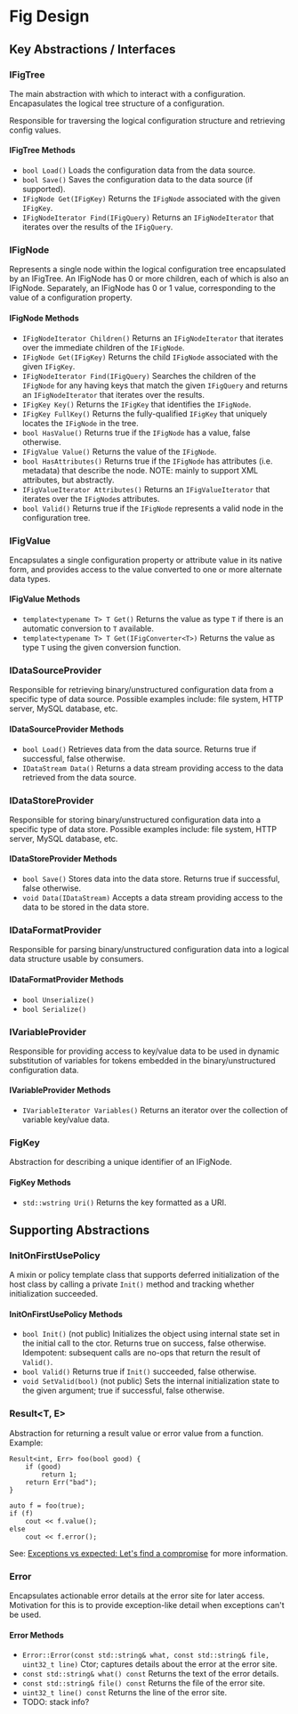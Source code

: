 # Fig Design

## Key Abstractions / Interfaces

### IFigTree

The main abstraction with which to interact with a configuration. Encapasulates the logical tree structure of a configuration.

Responsible for traversing the logical configuration structure and retrieving config values.

#### IFigTree Methods

- `bool Load()` Loads the configuration data from the data source.
- `bool Save()` Saves the configuration data to the data source (if supported).
- `IFigNode Get(IFigKey)` Returns the `IFigNode` associated with the given `IFigKey`.
- `IFigNodeIterator Find(IFigQuery)` Returns an `IFigNodeIterator` that iterates over the results of the `IFigQuery`.

### IFigNode

Represents a single node within the logical configuration tree encapsulated by an IFigTree. An IFigNode has 0 or more children, each of which is also an IFigNode. Separately, an IFigNode has 0 or 1 value, corresponding to the value of a configuration property.

#### IFigNode Methods

- `IFigNodeIterator Children()` Returns an `IFigNodeIterator` that iterates over the immediate children of the `IFigNode`.
- `IFigNode Get(IFigKey)` Returns the child `IFigNode` associated with the given `IFigKey`.
- `IFigNodeIterator Find(IFigQuery)` Searches the children of the `IFigNode` for any having keys that match the given `IFigQuery` and returns an `IFigNodeIterator` that iterates over the results.
- `IFigKey Key()` Returns the `IFigKey` that identifies the `IFigNode`.
- `IFigKey FullKey()` Returns the fully-qualified `IFigKey` that uniquely locates the `IFigNode` in the tree.
- `bool HasValue()` Returns true if the `IFigNode` has a value, false otherwise.
- `IFigValue Value()` Returns the value of the `IFigNode`.
- `bool HasAttributes()` Returns true if the `IFigNode` has attributes (i.e. metadata) that describe the node. NOTE: mainly to support XML attributes, but abstractly.
- `IFigValueIterator Attributes()` Returns an `IFigValueIterator` that iterates over the `IFigNode`s attributes.
- `bool Valid()` Returns true if the `IFigNode` represents a valid node in the configuration tree.

### IFigValue

Encapsulates a single configuration property or attribute value in its native form, and provides access to the value converted to one or more alternate data types.

#### IFigValue Methods

- `template<typename T> T Get()` Returns the value as type `T` if there is an automatic conversion to `T` available.
- `template<typename T> T Get(IFigConverter<T>)` Returns the value as type `T` using the given conversion function.

### IDataSourceProvider

Responsible for retrieving binary/unstructured configuration data from a specific type of data source. Possible examples include: file system, HTTP server, MySQL database, etc.

#### IDataSourceProvider Methods

- `bool Load()` Retrieves data from the data source. Returns true if successful, false otherwise.
- `IDataStream Data()` Returns a data stream providing access to the data retrieved from the data source.

### IDataStoreProvider

Responsible for storing binary/unstructured configuration data into a specific type of data store. Possible examples include: file system, HTTP server, MySQL database, etc.

#### IDataStoreProvider Methods

- `bool Save()` Stores data into the data store. Returns true if successful, false otherwise.
- `void Data(IDataStream)` Accepts a data stream providing access to the data to be stored in the data store.

### IDataFormatProvider

Responsible for parsing binary/unstructured configuration data into a logical data structure usable by consumers.

#### IDataFormatProvider Methods

- `bool Unserialize()`
- `bool Serialize()`

### IVariableProvider

Responsible for providing access to key/value data to be used in dynamic substitution of variables for tokens embedded in the binary/unstructured configuration data.

#### IVariableProvider Methods

- `IVariableIterator Variables()` Returns an iterator over the collection of variable key/value data.

### FigKey

Abstraction for describing a unique identifier of an IFigNode.

#### FigKey Methods

- `std::wstring Uri()` Returns the key formatted as a URI.

## Supporting Abstractions

### InitOnFirstUsePolicy

A mixin or policy template class that supports deferred initialization of the host class by calling a private `Init()` method and tracking whether initialization succeeded.

#### InitOnFirstUsePolicy Methods

- `bool Init()` (not public) Initializes the object using internal state set in the initial call to the ctor. Returns true on success, false otherwise. Idempotent: subsequent calls are no-ops that return the result of `Valid()`.
- `bool Valid()` Returns true if `Init()` succeeded, false otherwise.
- `void SetValid(bool)` (not public) Sets the internal initialization state to the given argument; true if successful, false otherwise.

### Result<T, E>

Abstraction for returning a result value or error value from a function. Example:

    Result<int, Err> foo(bool good) {
        if (good)
            return 1;
        return Err("bad");
    }

    auto f = foo(true);
    if (f) 
        cout << f.value();
    else
        cout << f.error();

See: [Exceptions vs expected: Let's find a compromise](https://foonathan.net/blog/2017/12/04/exceptions-vs-expected.html) for more information.

### Error

Encapsulates actionable error details at the error site for later access. Motivation for this is to provide exception-like detail when exceptions can't be used.

#### Error Methods

- `Error::Error(const std::string& what, const std::string& file, uint32_t line)` Ctor; captures details about the error at the error site.
- `const std::string& what() const` Returns the text of the error details.
- `const std::string& file() const` Returns the file of the error site.
- `uint32_t line() const` Returns the line of the error site.
- TODO: stack info?
